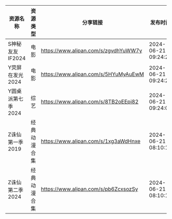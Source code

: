 | 资源名称        | 资源类型   | 分享链接                                 | 发布时间                |
| ----------- | ------ | ------------------------------------ | ------------------- |
| S神秘友友IF2024 | 电影     | https://www.alipan.com/s/zgvdhYuWW7y | 2024-06-21 09:24:20 |
| Y荧屏在发光2024  | 电影     | https://www.alipan.com/s/5HYuMyAuEwM | 2024-06-21 09:24:23 |
| Y圆桌派第七季2024 | 综艺     | https://www.alipan.com/s/8TB2oEEpi82 | 2024-06-21 09:24:09 |
| Z诛仙第一季2019  | 经典动漫合集 | https://www.alipan.com/s/1xg3aWdHnxe | 2024-06-21 08:10:11 |
| Z诛仙第二季2024  | 经典动漫合集 | https://www.alipan.com/s/pb6ZcxsozSy | 2024-06-21 08:10:13 |
